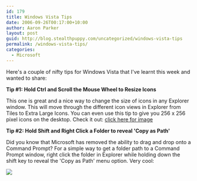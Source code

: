 ```yaml
---
id: 179
title: Windows Vista Tips
date: 2006-09-26T00:17:00+10:00
author: Aaron Parker
layout: post
guid: http://blog.stealthpuppy.com/uncategorized/windows-vista-tips
permalink: /windows-vista-tips/
categories:
  - Microsoft
---
```

Here's a couple of nifty tips for Windows Vista that I've learnt this week and wanted to share:

**Tip #1: Hold Ctrl and Scroll the Mouse Wheel to Resize Icons**

This one is great and a nice way to change the size of icons in any Explorer window. This will move through the different icon views in Explorer from Tiles to Extra Large Icons. You can even use this tip to give you 256 x 256 pixel icons on the desktop. Check it out: [click here for image]({{site.baseurl}}/media/2006/09/1000.14.117.GinormousIcons.png)

<a target="_blank" href="http://www.trustedaccess.info/photos/images/images/117/original.aspx"></a>

**Tip #2: Hold Shift and Right Click a Folder to reveal 'Copy as Path'**

Did you know that Microsoft has removed the ability to drag and drop onto a Command Prompt? For a simple way to get a folder path to a Command Prompt window, right click the folder in Explorer while holding down the shift key to reveal the 'Copy as Path' menu option. Very cool:

![]({{site.baseurl}}/media/2006/09/1000.14.116.CopyAsPath.png)